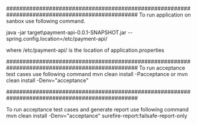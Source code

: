 ################################################################################################
To run application on sanbox use following command.

java  -jar target\payment-api-0.0.1-SNAPSHOT.jar --spring.config.location=/etc/payment-api/

where
/etc/payment-api/ is the location of application.properties


################################################################################################
To run acceptance test cases use following command
mvn clean install -Pacceptance
or
mvn clean install -Denv="acceptance"

################################################################################################

To run acceptance test cases and generate report use following command
mvn clean install -Denv="acceptance" surefire-report:failsafe-report-only

